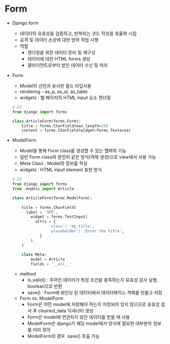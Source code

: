 # Form



- Django form

  - 데이터의 유효성을 검증하고, 반복되는 코드 작성을 효율화 시킴
  - 공격 및 데이터 손상에 대한 방어 작업 시행
  - 역할
    - 렌더링을 위한 데이터 준비 및 재구성
    - 데이터에 대한 HTML forms 생성
    - 클라이언트로부터 받은 데이터 수신 및 처리

- Form

  - Model의 선언과 유사한 필드 타입사용
  - rendering - as_p, as_ul, as_table
  - widgets : 웹 페이지의 HTML input 요소 렌더링

  ```python
  # EX.
  from django import forms
  
  class ArticleForm(forms.Form):
      title = forms.CharField(max_length=20)
      content = forms.CharField(widget=forms.Textarea)
  ```

- ModelForm

  - Model을 통해 Form class를 생성할 수 있는 헬퍼의 기능
  - 일반 Form class와 완전히 같은 방식(객체 생성)으로 view에서 사용 가능
  - Meta Class : Model의 정보를 작성
  - widgets : HTML input element 표현 방식

  ```python
  # EX.
  from django import forms
  from .models import Article
  
  class ArticleForm(forms.ModelForm):
      
      title = forms.CharField(
      	label = '제목',
          widget = forms.TextInput(
          	attrs = {
                  'class': 'my_title',
                  'placeholder': 'Enter the title',
              }
          )
      )
      
      class Meta:
          model = Article
          fields = '__all__'
  ```

  - method
    - is_valid() : 주어진 데이터가 특정 조건을 충족하는지 유효성 검사 실행, boolean으로 반환
    - save() : Form에 바인딩 된 데이터에서 데이터베이스 객체를 만들고 저장
  - Form vs. ModelForm
    - Form은 어떤 model에 저장해야 하는지 지정되어 있지 않으므로 유효성 검사 후 cleaned_data 딕셔너리 생성
    - Form은 model에 연관되지 않은 데이터를 받을 때 사용
    - ModelForm은 django가 해당 model에서 양식에 필요한 대부분의 정보를 미리 정의
    - ModelForm의 경우 .save() 호출 가능

